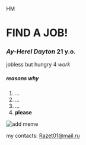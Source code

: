 HM
# FIND A JOB!
### _Ay-Herel Dayton_ 21 y.o. 
jobless but hungry 4 _work_
##### reasons why
1. ...
2. ...
3. ...
4. **please**




![add meme](https://www.bmediagroup.com/news/wp-content/uploads/2017/05/Employ-Adam-Billboard.jpg)

my contacts: Razet01@mail.ru 